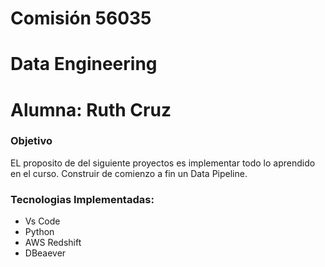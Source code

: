 # Comisión 56035
# Data Engineering
# Alumna: Ruth Cruz




### Objetivo 

EL proposito de del siguiente proyectos es implementar todo lo aprendido en el curso. Construir de comienzo a fin un Data Pipeline.

### Tecnologias Implementadas: 
* Vs Code 
* Python
* AWS Redshift 
* DBeaever
